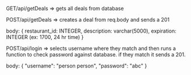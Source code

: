 GET/api/getDeals => gets all deals from database

POST/api/getDeals => creates a deal from req.body and sends a 201

body: {
	restaurant_id: INTEGER,
  	description: varchar(5000),
  	expiration: INTEGER (ex: 1700, 24 hr time) 
	}

POST/api/login => selects username where they match and then runs a function to check password against database. if they match it sends a 201.

body: {
	"username": "person person", 
	"password": "abc"
	}